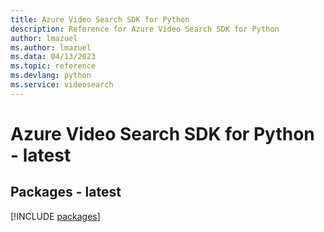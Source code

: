 ```yaml
---
title: Azure Video Search SDK for Python
description: Reference for Azure Video Search SDK for Python
author: lmazuel
ms.author: lmazuel
ms.data: 04/13/2023
ms.topic: reference
ms.devlang: python
ms.service: videosearch
---
```

# Azure Video Search SDK for Python - latest
## Packages - latest
[!INCLUDE [packages](video-search-index.md)]
